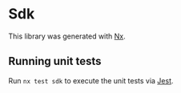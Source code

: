 # Sdk

This library was generated with [Nx](https://nx.dev).

## Running unit tests

Run `nx test sdk` to execute the unit tests via [Jest](https://jestjs.io).
